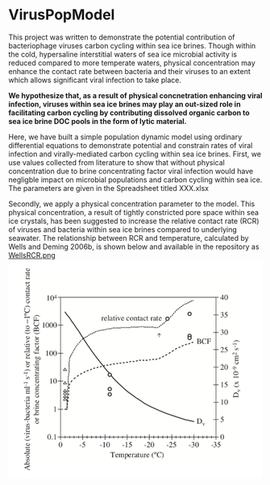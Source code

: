 # VirusPopModel

This project was written to demonstrate the potential contribution of bacteriophage viruses carbon cycling within sea ice brines. Though within the cold, hypersaline interstitial waters of sea ice microbial activity is reduced compared to more temperate waters, physical concentration may enhance the contact rate between bacteria and their viruses to an extent which allows significant viral infection to take place. 

**We hypothesize that, as a result of physical concnetration enhancing viral infection, viruses within sea ice brines may play an out-sized role in facilitating carbon cycling by contributing dissolved organic carbon to sea ice brine DOC pools in the form of lytic material.**

Here, we have built a simple population dynamic model using ordinary differential equations to demonstrate potential and constrain rates of viral infection and virally-mediated carbon cycling within sea ice brines. First, we use values collected from literature to show that without physical concentration due to brine concentrating factor viral infection would have negligble impact on microbial populations and carbon cycling within sea ice. The parameters are given in the Spreadsheet titled XXX.xlsx

Secondly, we apply a physical concentration parameter to the model. This physical concentration, a result of tightly constricted pore space within sea ice crystals, has been suggested to increase the relative contact rate (RCR) of viruses and bacteria within sea ice brines compared to underlying seawater. The relationship between RCR and temperature, calculated by Wells and Deming 2006b, is shown below and available in the repository as [WellsRCR.png](https://github.com/gshowalt/VirusPopModel/blob/main/WellsRCR.png)
![WellsRCR.png](https://github.com/gshowalt/VirusPopModel/blob/main/WellsRCR.png) 






